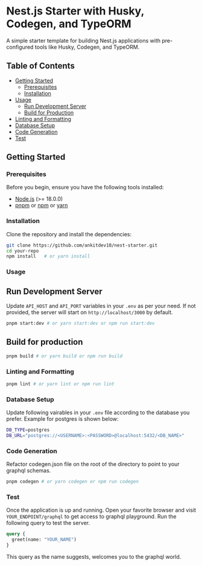 # Nest.js Starter with Husky, Codegen, and TypeORM

A simple starter template for building Nest.js applications with pre-configured tools like Husky, Codegen, and TypeORM.

## Table of Contents

- [Getting Started](#getting-started)
  - [Prerequisites](#prerequisites)
  - [Installation](#installation)
- [Usage](#usage)
  - [Run Development Server](#run-development-server)
  - [Build for Production](#build-for-production)
- [Linting and Formatting](#linting-and-formatting)
- [Database Setup](#database-setup)
- [Code Generation](#code-generation)
- [Test](#test)

## Getting Started

### Prerequisites

Before you begin, ensure you have the following tools installed:

- [Node.js](https://nodejs.org/) (>= 18.0.0)
- [pnpm](https://pnpm.io/) or [npm](https://www.npmjs.com/) or [yarn](https://yarnpkg.com/)

### Installation

Clone the repository and install the dependencies:

```bash
git clone https://github.com/ankitdev10/nest-starter.git
cd your-repo
npm install   # or yarn install
```

### Usage

## Run Development Server

Update `API_HOST` and `API_PORT` variables in your `.env` as per your need. If not provided, the server will start on `http://localhost/3000` by default.

```bash
pnpm start:dev # or yarn start:dev or npm run start:dev
```

## Build for production

```bash
pnpm build # or yarn build or npm run build
```

### Linting and Formatting

```bash
pnpm lint # or yarn lint or npm run lint
```

### Database Setup

Update following vairables in your `.env` file according to the database you prefer. Example for postgres is shown below:

```bash
DB_TYPE=postgres
DB_URL="postgres://<USERNAME>:<PASSWORD>@localhost:5432/<DB_NAME>"
```

### Code Generation

Refactor codegen.json file on the root of the directory to point to your graphql schemas.

```bash
pnpm codegen # or yarn codegen or npm run codegen
```

### Test

Once the application is up and running. Open your favorite browser and visit `YOUR_ENDPOINT/graphql` to get access to graphql playground. Run the following query to test the server.

```graphql
query {
  greet(name: "YOUR_NAME")
}
```

This query as the name suggests, welcomes you to the graphql world.
